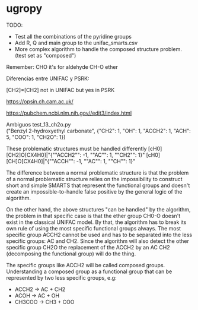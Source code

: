 # ugropy

TODO:

- Test all the combinations of the pyridine groups
- Add R, Q and main group to the unifac_smarts.csv
- More complex algorithm to handle the composed structure problem. (test set as "composed") 

Remember:
CHO it's for aldehyde
CH-O ether

Diferencias entre UNIFAC y PSRK:

[CH2]=[CH2] not in UNIFAC but yes in PSRK

https://opsin.ch.cam.ac.uk/

https://pubchem.ncbi.nlm.nih.gov//edit3/index.html

Ambiguos
test_13_ch2o.py  
("Benzyl 2-hydroxyethyl carbonate", {"CH2": 1, "OH": 1, "ACCH2": 1, "ACH": 5, "COO": 1, "CH2O": 1})

These problematic structures must be handled differently
[cH0][CH2]O[CX4H0]|"{""ACCH2"": -1, ""AC"": 1, ""CH2"": 1}"
[cH0][CH]O[CX4H0]|"{""ACCH"": -1, ""AC"": 1, ""CH"": 1}"

The difference between a normal problematic structure is that the problem of 
a normal problematic structure relies on the impossibility to construct short 
and simple SMARTS that represent the functional groups and doesn't create an 
impossible-to-handle false positive by the general logic of the algorithm.

On the other hand, the above structures "can be handled" by the algorithm, the
problem in that specific case is that the ether group CH0-O doesn't exist in 
the classical UNIFAC model. By that, the algorithm has to break its own rule
of using the most specific functional groups always. The most specific group
ACCH2 cannot be used and has to be separated into the less specific groups: AC 
and CH2. Since the algorithm will also detect the other specific group CH2O
the replacement of the ACCH2 by an AC CH2 (decomposing the functional group) 
will do the thing.

The specific groups like ACCH2 will be called composed groups. Understanding
a composed group as a functional group that can be represented by two less 
specific groups, e.g:

- ACCH2 -> AC + CH2
- ACOH -> AC + OH
- CH3COO -> CH3 + COO
